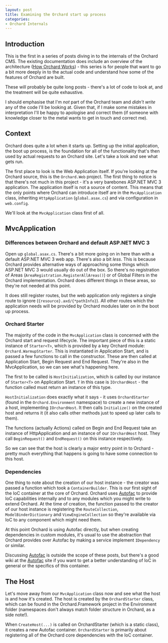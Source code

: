 ```yaml
---
layout: post
title: Examining the Orchard start up process
categories:
- Orchard Internals
---
```


## Introduction

This is the first in a series of posts diving in to the internals of the Orchard CMS. The existing documentation does include an overview of the architecture ([How Orchard Works][]) - this series is for people that want to go a bit more deeply in to the actual code and understand how some of the features of Orchard are built.

These will probably be quite long posts - there's a lot of code to look at, and the treatment will be quite exhaustive.

I should emphasise that I'm *not* part of the Orchard team and *didn't write* any of the code I'll be looking at. Given that, if I make some mistakes in interpretation I'll be happy to apologise and correct them (if someone with knowledge closer to the metal wants to get in touch and correct me).

## Context

Orchard does quite a lot when it starts up. Setting up the initial application, the boot up process, is the foundation for all of the functionality that's then used by actual requests to an Orchard site. Let's take a look and see what gets run.

The first place to look is the Web Application itself. If you're looking at the Orchard source, this is the `Orchard.Web` project. The first thing to notice is that there's not much in this project - it's a very barebones ASP.NET MVC 3 application. The application itself is not a source of content. This means that the only points where Orchard can introduce itself are in the `MvcApplication` class, inheriting `HttpApplication` (`global.asax.cs`) and via configuration in `web.config`.

We'll look at the `MvcApplication` class first of all.

## MvcApplication

### Differences between Orchard and default ASP.NET MVC 3

Open up `global.asax.cs`. There's a bit more going on in here than with a default ASP.NET MVC 3 web app. There's also a bit *less*. This is because Orchard provides alternative ways of approaching some things which ASP.NET MVC 3 would usually do out of the box. So there's no registration of Areas (`AreaRegistration.RegisterAllAreas()`) or of Global Filters in the Orchard implementation. Orchard does different things in these areas, so they're not needed at this point.

It does still register routes, but the web application only registers a single route to ignore (`{resource}.axd/{*pathInfo}`). All other routes which the application needs will be provided by Orchard modules later on in the boot up process.

### Orchard Starter

The majority of the code in the `MvcApplication` class is concerned with the Orchard start and request lifecycle. The important piece of this is a static instance of `Starter<T>`, which is provided by a key Orchard module: `Orchard.WarmupStarter`. This is instantiated in Application Start, and is passed a few functions to call in the constructor. These are then called at Application Start, Begin Request and End Request. They're also in the MvcApplication, so we can see what's happening here.

The first to be called is `HostInitialization`, which is called by our instance of `Starter<T>` on Application Start. `T` in this case is `IOrchardHost` - the function called must return an instance of this type.

`HostInitialization` does exactly what it says - it uses `OrchardStarter` (found in the `Orchard.Environment` namespace) to create a new instance of a host, implementing `IOrchardHost`. It then calls `Initialize()` on the created host and returns it (it also calls other methods just to speed up later calls to them).

The functions (actually Actions) called on Begin and End Request take an instance of HttpApplication and an instance of our `IOrchardHost` host. They call `BeginRequest()` and `EndRequest()` on this instance respectively.

So we can see that the host is clearly a major entry point in to Orchard - pretty much everything that happens is going to have some connection to this host.

### Dependencies

One thing to note about the creation of our host instance - the creator was passed a function which took a `ContainerBuilder`. This is our first sight of the IoC container at the core of Orchard. Orchard uses [Autofac][] to provide IoC capabilities internally and to any modules which you might write to extend Orchard. At the time of creation, the function passed to the creator of our host instance is registering the `RouteCollection`, `ModelBinderDictionary` and  `ViewEngineCollection` so they're available via IoC to any component which might need them.

At this point Orchard is using Autofac directly, but when creating dependencies in custom modules, it's usual to use the abstraction that Orchard provides over Autofac by making a service implement `IDependency` or similar.

Discussing [Autofac][] is outside the scope of these posts, but there's a good wiki at the [Autofac][] site if you want to get a better understanding of IoC in general or the specifics of this container.

## The Host

Let's move away from our `MvcApplication` class now and see what the host is and how it's created. The host is created by the `OrchardStarter` class, which can be found in the Orchard.Framework project in the Environment folder (namespaces don't always match folder structure in Orchard, as a side note!).

When `CreateHost(...)` is called on OrchardStarter (which is a static class), it creates a new Autofac container. `OrchardStarter` is primarily about registering all of the Orchard core dependencies with the IoC container.

[How Orchard Works]: http://www.orchardproject.net/docs/How-Orchard-works.ashx
[Autofac]: http://code.google.com/p/autofac/
